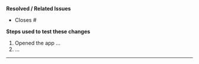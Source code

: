 <!-- 
🚨🚨🚨🚨🚨🚨🚨🚨🚨🚨🚨🚨🚨🚨🚨🚨🚨🚨🚨🚨🚨
I ACKNOWLEDGE THE FOLLOWING BEFORE PROCEEDING:
1. PR may be deleted if it is not following the template
2. Try not to make duplicates. Do a quick search before posting
3. Add a clear title starting with "Feature:" or "Fix:"
-->

**Resolved / Related Issues**

<!--
To prevent extra work, all changes to the codebase must link to an approved issue marked as `Ready to build`. Please insert the issue number following the hashtag with the issue number that this Pull Request resolves.
-->

- Closes #

**Steps used to test these changes**

<!--
Stability is a top priority and all changes are required to go through testing before being merged into the repo. Please include a list of steps that you used to test this PR.
-->

1. Opened the app ...
2. ...

---

<!-- Write a detailed description of your changes here -->
